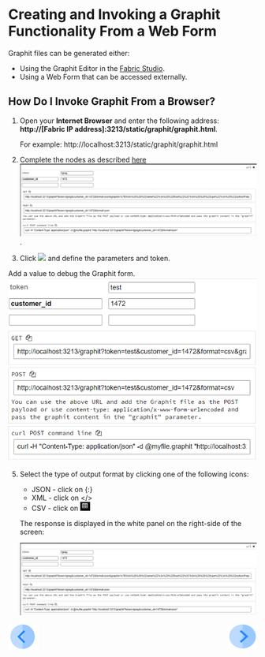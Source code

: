 # Creating and Invoking a Graphit Functionality From a Web Form


Graphit files can be generated either:
- Using the Graphit Editor in the [Fabric Studio](/articles/15_web_services/17_Graphit/02_create_and_edit_a_graphit_file.md).
- Using a Web Form that can be accessed externally.

## How Do I Invoke Graphit From a Browser?

1.  Open your  **Internet Browser** and enter the following address:  **http://[Fabric IP address]:3213/static/graphit/graphit.html**.

    For example: http://localhost:3213/static/graphit/graphit.html
3.  Complete the nodes as described [here](/articles/15_web_services/17_Graphit/02_create_and_edit_a_graphit_file.md)
   ![](/articles/15_web_services/17_Graphit/images/57_invoke_javacode_from_outside.PNG).

4.  Click ![](/articles/15_web_services/17_Graphit/images/53_invoke_javacode_from_outside.PNG") and define the parameters and token. 

   Add a value to debug the Graphit form.
   ![](/articles/15_web_services/17_Graphit/images/54_invoke_javacode_from_outside.PNG)
   
5. Select the type of output format by clicking one of the following icons:
[](/articles/15_web_services/17_Graphit/images/55_invoke_javacode_from_outside.PNG)
   - JSON - click on {:}
   - XML - click on </>
   - CSV - click on ![](/articles/15_web_services/17_Graphit/images/56_invoke_javacode_from_outside.PNG)
      
   The response is displayed in the white panel on the right-side of the screen:
   
   ![](/articles/15_web_services/17_Graphit/images/57_invoke_javacode_from_outside.PNG)
   
   


[![Previous](/articles/images/Previous.png)](/articles/15_web_services/17_Graphit/08_invoke_javacode_from_graphit.md)[<img align="right" width="60" height="54" src="/articles/images/Next.png">](/articles/15_web_services/17_Graphit/10_graphit_examples.md)
   











